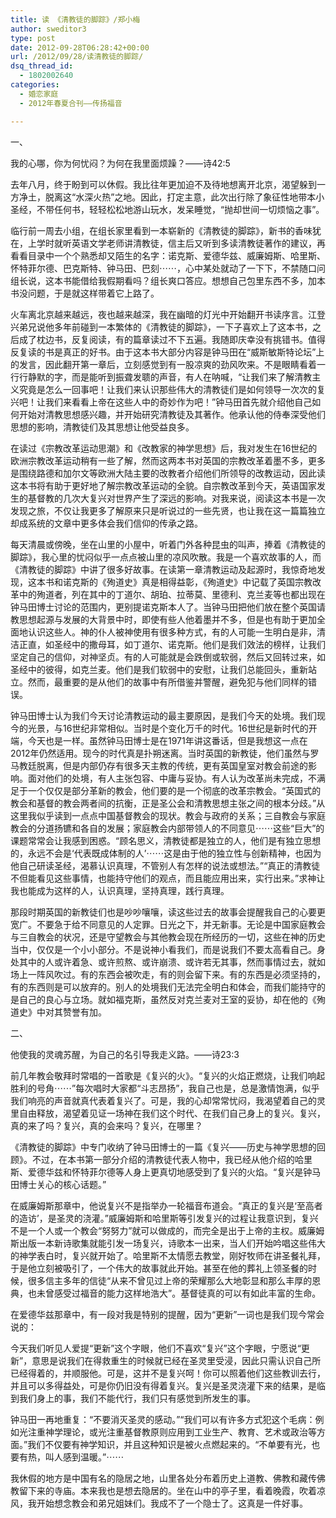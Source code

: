 ```yaml
---
title: 读 《清教徒的脚踪》/郑小梅
author: sweditor3
type: post
date: 2012-09-28T06:28:42+00:00
url: /2012/09/28/读清教徒的脚踪/
dsq_thread_id:
  - 1802002640
categories:
  - 婚恋家庭
  - 2012年春夏合刊——传扬福音

---
```

一、

我的心哪，你为何忧闷？为何在我里面烦躁？——诗42:5

去年八月，终于盼到可以休假。我比往年更加迫不及待地想离开北京，渴望躲到一方净土，脱离这“水深火热”之地。因此，打定主意，此次出行除了象征性地带本小圣经，不带任何书，轻轻松松地游山玩水，发呆睡觉，“抛却世间一切烦恼之事”。
  
临行前一周去小组，在组长家里看到一本崭新的《清教徒的脚踪》，新书的香味犹在，上学时就听英语文学老师讲清教徒，信主后又听到多读清教徒著作的建议，再看看目录中一个个熟悉却又陌生的名字：诺克斯、爱德华兹、威廉姆斯、哈里斯、怀特菲尔德、巴克斯特、钟马田、巴刻⋯⋯，心中某处就动了一下下，不禁随口问组长说，这本书能借给我假期看吗？组长爽口答应。想想自己包里东西不多，加本书没问题，于是就这样带着它上路了。
  
火车离北京越来越远，夜也越来越深，我在幽暗的灯光中开始翻开书读序言。江登兴弟兄说他多年前碰到一本繁体的《清教徒的脚踪》，一下子喜欢上了这本书，之后成了枕边书，反复阅读，有的篇章读过不下五遍。我随即庆幸没有挑错书。值得反复读的书是真正的好书。由于这本书大部分内容是钟马田在“威斯敏斯特论坛”上的发言，因此翻开第一章后，立刻感觉到有一股凉爽的劲风吹来。不是眼睛看着一行行静默的字，而是能听到振聋发聩的声音，有人在呐喊，“让我们来了解清教主义究竟是怎么一回事吧！让我们来认识那些伟大的清教徒们是如何领导一次次的复兴吧！让我们来看看上帝在这些人中的奇妙作为吧！”钟马田首先就介绍他自己如何开始对清教思想感兴趣，并开始研究清教徒及其著作。他承认他的侍奉深受他们思想的影响，清教徒们及其思想让他受益良多。
  
在读过《宗教改革运动思潮》和《改教家的神学思想》后，我对发生在16世纪的欧洲宗教改革运动稍有一些了解，然而这两本书对英国的宗教改革着墨不多，更多是围绕路德和加尔文等欧洲大陆主要的改教者介绍他们所领导的改教运动，因此读这本书将有助于更好地了解宗教改革运动的全貌。自宗教改革到今天，英语国家发生的基督教的几次大复兴对世界产生了深远的影响。对我来说，阅读这本书是一次发现之旅，不仅让我更多了解原来只是听说过的一些先贤，也让我在这一篇篇独立却成系统的文章中更多体会我们信仰的传承之路。
  
每天清晨或傍晚，坐在山里的小屋中，听着门外各种昆虫的叫声，捧着《清教徒的脚踪》，我心里的忧闷似乎一点点被山里的凉风吹散。我是一个喜欢故事的人，而《清教徒的脚踪》中讲了很多好故事。在读第一章清教运动及起源时，我惊奇地发现，这本书和诺克斯的《殉道史》真是相得益彰，《殉道史》中记载了英国宗教改革中的殉道者，列在其中的丁道尔、胡珀、拉蒂莫、里德利、克兰麦等也都出现在钟马田博士讨论的范围内，更别提诺克斯本人了。当钟马田把他们放在整个英国请教思想起源与发展的大背景中时，即使有些人他着墨并不多，但是也有助于更加全面地认识这些人。神的仆人被神使用有很多种方式，有的人可能一生明白是非，清洁正直，如圣经中的撒母耳，如丁道尔、诺克斯。他们是我们效法的榜样，让我们坚定自己的信仰，对神坚贞。有的人可能就是会跌倒或软弱，然后又回转过来，如圣经中的彼得，如克兰麦。他们是我们软弱中的安慰，让我们总能回头，重新站立。然而，最重要的是从他们的故事中有所借鉴并警醒，避免犯与他们同样的错误。
  
钟马田博士认为我们今天讨论清教运动的最主要原因，是我们今天的处境。我们现今的光景，与16世纪非常相似。当时是个变化万千的时代。16世纪是新时代的开端，今天也是一样。虽然钟马田博士是在1971年讲这番话，但是我想这一点在2012年仍然适用。现今的时代真是扑朔迷离。当时英国的新教徒，他们虽然与罗马教廷脱离，但是内部仍存有很多天主教的传统，更有英国皇室对教会前途的影响。面对他们的处境，有人主张包容、中庸与妥协。有人认为改革尚未完成，不满足于一个仅仅是部分革新的教会，他们要的是一个彻底的改革宗教会。“英国式的教会和基督的教会两者间的抗衡，正是圣公会和清教思想主张之间的根本分歧。”从这里我似乎读到一点点中国基督教会的现状。教会与政府的关系；三自教会与家庭教会的分道扬镳和各自的发展；家庭教会内部带领人的不同意见⋯⋯这些“巨大”的课题常常会让我感到困惑。“顾名思义，清教徒都是独立的人，他们是有独立思想的，永远不会是‘代表既成体制的人’⋯⋯这是由于他的独立性与创新精神，也因为他自己研读圣经，渴慕认识真理，不管别人有怎样的说法或想法。”“真正的清教徒不但能看见这些事情，也能持守他们的观点，而且能应用出来，实行出来。”求神让我也能成为这样的人，认识真理，坚持真理，践行真理。
  
那段时期英国的新教徒们也是吵吵嚷嚷，读这些过去的故事会提醒我自己的心要更宽广。不要急于给不同意见的人定罪。日光之下，并无新事。无论是中国家庭教会与三自教会的状况，还是守望教会与其他教会现在所经历的一切，这些在神的历史当中，仅仅是一个小小部分。不是说神小看我们，而是说我们不要太高看自己。身处其中的人或许着急、或许煎熬、或许崩溃、或许若无其事，然而事情过去，就如场上一阵风吹过。有的东西会被吹走，有的则会留下来。有的东西是必须坚持的，有的东西则是可以放弃的。别人的处境我们无法完全明白和体会，而我们能持守的是自己的良心与立场。就如福克斯，虽然反对克兰麦对王室的妥协，却在他的《殉道史》中对其赞誉有加。

二、

他使我的灵魂苏醒，为自己的名引导我走义路。——诗23:3
  
前几年教会敬拜时常唱的一首歌是《复兴的火》。“复兴的火焰正燃烧，让我们响起胜利的号角⋯⋯”每次唱时大家都“斗志昂扬”，我自己也是，总是激情饱满，似乎我们响亮的声音就真代表着复兴了。可是，我的心却常常忧闷，我渴望着自己的灵里自由释放，渴望着见证一场神在我们这个时代、在我们自己身上的复兴。复兴，真的来了吗？复兴，真的会来吗？复兴，在哪里？
  
《清教徒的脚踪》中专门收纳了钟马田博士的一篇《复兴——历史与神学思想的回顾》。不过，在本书第一部分介绍的清教徒代表人物中，我已经从他介绍的哈里斯、爱德华兹和怀特菲尔德等人身上更真切地感受到了复兴的火焰。“复兴是钟马田博士关心的核心话题。”
  
在威廉姆斯那章中，他说复兴不是指举办一轮福音布道会。“真正的复兴是‘至高者的造访’，是圣灵的浇灌。”威廉姆斯和哈里斯等引发复兴的过程让我意识到，复兴不是一个人或一个教会“努努力”就可以做成的，而完全是出于上帝的主权。威廉姆斯出版一本新诗歌集就能引发一场复兴，诗歌本一出来，当人们开始吟唱这些伟大的神学表白时，复兴就开始了。哈里斯不太情愿去教堂，刚好牧师在讲圣餐礼拜，于是他立刻被吸引了，一个伟大的故事就此开始。甚至在他的葬礼上领圣餐的时候，很多信主多年的信徒“从来不曾见过上帝的荣耀那么大地彰显和那么丰厚的恩典，也未曾感受过福音的能力这样地浩大”。基督徒真的可以有如此丰富的生命。

在爱德华兹那章中，有一段对我是特别的提醒，因为“更新”一词也是我们现今常会说的：

今天我们听见人爱提“更新”这个字眼，他们不喜欢“复兴”这个字眼，宁愿说“更新”，意思是说我们在得救重生的时候就已经在圣灵里受浸，因此只需认识自己所已经得着的，并顺服他。可是，这并不是复兴呵！你可以照着他们这些教训去行，并且可以多得益处，可是你仍旧没有得着复兴。复兴是圣灵浇灌下来的结果，是临到我们身上的事，我们不能代行，我们只有感觉到所发生的事。

钟马田一再地重复：“不要消灭圣灵的感动。”“我们可以有许多方式犯这个毛病：例如光注重神学理论，或光注重基督教原则应用到工业生产、教育、艺术或政治等方面。”我们不仅要有神学知识，并且这种知识是被火点燃起来的。“不单要有光，也要有热，叫人感到温暖。”⋯⋯
  
我休假的地方是中国有名的隐居之地，山里各处分布着历史上道教、佛教和藏传佛教留下来的寺庙。本来我也是想去隐居的。坐在山中的亭子里，看着晚霞，吹着凉风，我开始想念教会和弟兄姐妹们。我成不了一个隐士了。这真是一件好事。